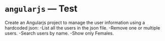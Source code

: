 # `angularjs` — Test

Create an Angularjs project to manage the user information using a hardcoded json:
  -List all the users in the json file.
  -Remove one or multiple users.
  -Search users by name.
  -Show only Females.